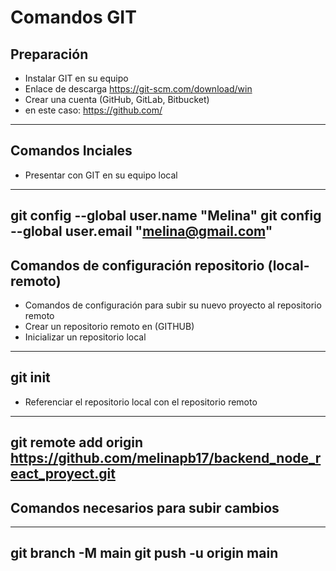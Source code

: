 # Comandos GIT
## Preparación
- Instalar GIT en su equipo
- Enlace de descarga https://git-scm.com/download/win
- Crear una cuenta (GitHub, GitLab, Bitbucket)
- en este caso: https://github.com/
---
## Comandos Inciales
- Presentar con GIT en su equipo local
---
git config --global user.name "Melina" 
git config --global user.email "melina@gmail.com"
---

## Comandos de configuración repositorio (local-remoto)
- Comandos de configuración para subir su nuevo proyecto al repositorio remoto
- Crear un repositorio remoto en (GITHUB)
- Inicializar un repositorio local
---
git init 
---
- Referenciar el repositorio local con el repositorio remoto
---
git remote add origin https://github.com/melinapb17/backend_node_react_proyect.git
---
## Comandos necesarios para subir cambios
---
git branch -M main
git push -u origin main
---







